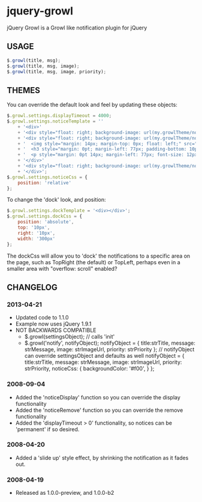 jquery-growl
============

jQuery Growl is a Growl like notification plugin for jQuery

## USAGE
```javascript
$.growl(title, msg);
$.growl(title, msg, image);
$.growl(title, msg, image, priority);
```

## THEMES

You can override the default look and feel by updating these objects:
```javascript
$.growl.settings.displayTimeout = 4000;
$.growl.settings.noticeTemplate = ''
	+ '<div>'
	+ '<div style="float: right; background-image: url(my.growlTheme/normalTop.png); position: relative; width: 259px; height: 16px; margin: 0pt;"></div>'
	+ '<div style="float: right; background-image: url(my.growlTheme/normalBackground.png); position: relative; display: block; color: #ffffff; font-family: Arial; font-size: 12px; line-height: 14px; width: 259px; margin: 0pt;">' 
	+ '  <img style="margin: 14px; margin-top: 0px; float: left;" src="%image%" />'
	+ '  <h3 style="margin: 0pt; margin-left: 77px; padding-bottom: 10px; font-size: 13px;">%title%</h3>'
	+ '  <p style="margin: 0pt 14px; margin-left: 77px; font-size: 12px;">%message%</p>'
	+ '</div>'
	+ '<div style="float: right; background-image: url(my.growlTheme/normalBottom.png); position: relative; width: 259px; height: 16px; margin-bottom: 10px;"></div>'
	+ '</div>';
$.growl.settings.noticeCss = {
	position: 'relative'
};
```
To change the 'dock' look, and position: 
```javascript
$.growl.settings.dockTemplate = '<div></div>';
$.growl.settings.dockCss = {
	position: 'absolute',
	top: '10px',
	right: '10px',
	width: '300px'
};
```  
The dockCss will allow you to 'dock' the notifications to a specific area
on the page, such as TopRight (the default) or TopLeft, perhaps even in a
smaller area with "overflow: scroll" enabled?


## CHANGELOG

### 2013-04-21
* Updated code to 1.1.0
* Example now uses jQuery 1.9.1
* NOT BACKWARDS COMPATIBLE
	* $.growl(settingsObject); // calls 'init'
	* $.growl('notify', notifyObject); 
		notifyObject = { title:strTitle, message: strMessage, image: strImageUrl, priority: strPriority };
		// notifyObject can override settingsObject and defaults as well
		notifyObject = { 
			title:strTitle, 
			message: strMessage, 
			image: strImageUrl, 
			priority: strPriority,
			noticeCss: {
				backgroundColor: '#f00',
			}
		};

### 2008-09-04
* Added the 'noticeDisplay' function so you can override the display functionality
* Added the 'noticeRemove' function so you can override the remove functionality
* Added the 'displayTimeout > 0' functionality, so notices can be 'permanent' if so desired.

### 2008-04-20
* Added a 'slide up' style effect, by shrinking the notification as it fades out.

### 2008-04-19
* Released as 1.0.0-preview, and 1.0.0-b2